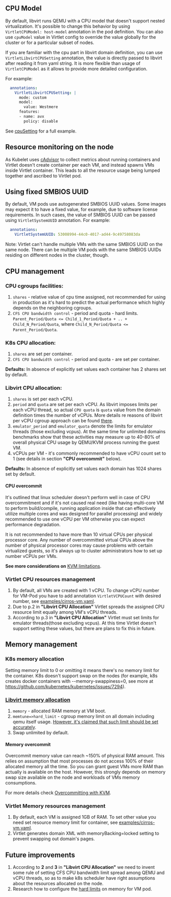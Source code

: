 ## CPU Model
By default, libvirt runs QEMU with a CPU model that doesn't support nested
virtualization.  It's possible to change this behavior by using
`VirtletCPUModel: host-model` annotation in the pod definition.
You can also use `cpuModel` value in Virtlet config to override the value
globally for the cluster or for a particular subset of nodes.

If you are familiar with the cpu part in libvirt domain definition, you can
use `VirtletLibvirtCPUSetting` annotation, the value is directly passed to
libvirt after reading it from yaml string.  It is more flexible than usage of
`VirtletCPUModel` as it allows to provide more detailed configuration.

For example:
```yaml
  annotations:
    VirtletLibvirtCPUSetting: |
      mode: custom
      model:
        value: Westmere
      features:
      - name: avx
        policy: disable
```

See [cpuSetting](https://github.com/Equinix/virtlet/blob/master/examples/ubuntu-vm-with-libvirt-cpusetting.yaml) for a full example.

## Resource monitoring on the node
As Kubelet uses [cAdvisor](https://github.com/google/cadvisor) to collect
metrics about running containers and Virtlet doesn't create container per each
VM, and instead spawns VMs inside Virtlet container.  This leads to all the
resource usage being lumped together and ascribed to Virtlet pod.

## Using fixed SMBIOS UUID
By default, VM pods use autogenerated SMBIOS UUID values. Some images may expect it to have a fixed value,
for example, due to software license requirements. In such cases, the value of SMBIOS UUID can be passed
using `VirtletSystemUUID` annotation.
For example:
```yaml
  annotations:
    VirtletSystemUUID: 53008994-44c0-4017-ad44-9c49758083da
```
Note: Virtlet can't handle multiple VMs with the same SMBIOS UUID on the same node. There can be multiple
VM pods with the same SMBIOS UUIDs residing on different nodes in the cluster, though.

## CPU management
### CPU cgroups facilities:
1. `shares` - relative value of cpu time assigned, not recommended for using
   in production as it's hard to predict the actual performance which highly
   depends on the neighboring cgroups.
1. `CFS CPU bandwidth control` - period and quota - hard limits.
   `Parent_Period/Quota <= Child_1_Period/Quota + .. + Child_N_Period/Quota`,
    where `Child_N_Period/Quota <= Parent_Period/Quota`.

### K8s CPU allocation:
1. `shares` are set per container.
1. `CFS CPU bandwidth control` - period and quota - are set per container.

**Defaults:** In absence of explicitly set values each container has 2 shares
set by default.

### Libvirt CPU allocation:
1. `shares` is set per each vCPU.
1. `period` and `quota` are set per each vCPU.  As libvirt imposes limits per
   each vCPU thread, so actual `CPU quota` is `quota` value from the domain
   definition times the number of vCPUs.  More details re reasons of libvirt
   per vCPU cgroup approach can be found
   [there](https://www.redhat.com/archives/libvir-list/2015-June/msg00923.html).
1. `emulator_period` and `emulator_quota` denote the limits for emulator
   threads (those excluding vcpus).  At the same time for unlimited domains
   benchmarks show that these activities may measure up to 40-80% of overall
   physical CPU usage by QEMU/KVM process running the guest VM.
1. vCPUs per VM - it's commonly recommended to have vCPU count set to
   1 (see details in section **"CPU overcommit"** below).

**Defaults:** In absence of explicitly set values each domain has 1024 shares
set by default.

#### CPU overcommit
It's outlined that linux scheduler doesn't perform well in case of CPU
overcommitment and if it's not caused real need (like having multi-core VM to
perform build/compile, running application inside that can effectively utilize
multiple cores and was designed for parallel processing) and widely
recommended to use one vCPU per VM otherwise you can expect performance
degradation.

It is not recommended to have more than 10 virtual CPUs per physical processor
core. Any number of overcommitted virtual CPUs above the number of physical
processor cores may cause problems with certain virtualized guests, so it's
always up to cluster administrators how to set up number vCPUs per VMs.

**See more considerations on** [KVM limitations](https://docs.fedoraproject.org/en-US/Fedora/13/html/Virtualization_Guide/sect-Virtualization-Virtualization_limitations-KVM_limitations.html).

### Virtlet CPU resources management
1. By default, all VMs are created with 1 vCPU.
   To change vCPU number for VM-Pod you have to add annotation
   `VirtletVCPUCount` with desired number, see [examples/cirros-vm.yaml](https://github.com/Equinix/virtlet/blob/master/examples/cirros-vm.yaml).
2. Due to p.2 in **"Libvirt CPU Allocation"** Virtlet spreads the assigned CPU
   resource limit equally among VM's vCPU threads.
3. According to p.3 in **"Libvirt CPU Allocation"** Virtlet must set limits
   for emulator threads(those excluding vcpus). At this time Virtlet doesn't
   support setting these values, but there are plans to fix this in future.

## Memory management
### K8s memory allocation
Setting memory limit to 0 or omitting it means there's no memory limit for the
container.  K8s doesn't support swap on the nodes (for example, k8s creates
docker containers with --memory-swappiness=0, see more at https://github.com/kubernetes/kubernetes/issues/7294).

### [Libvirt memory allocation](http://libvirt.org/formatdomain.html#elementsMemoryAllocation)
1. `memory` - allocated RAM memory at VM boot.
1. `memtune=>hard_limit` - cgroup memory limit on all domain including qemu
   itself usage. [However, it's claimed that such limit should be set accurately](http://libvirt.org/formatdomain.html#elementsMemoryTuning).
1. Swap unlimited by default.

#### Memory overcommit
Overcommit memory value can reach ~150% of physical RAM amount.  This relies
on assumption that most processes do not access 100% of their allocated memory
all the time.  So you can grant guest VMs more RAM than actually is available
on the host.  However, this strongly depends on memory swap size available on
the node and workloads of VMs memory consumptions.

For more details check [Overcommitting with KVM](https://access.redhat.com/documentation/en-US/Red_Hat_Enterprise_Linux/6/html/Virtualization_Administration_Guide/chap-Virtualization-Tips_and_tricks-Overcommitting_with_KVM.html).

### Virtlet Memory resources management
1. By default, each VM is assigned 1GB of RAM.  To set other value you need
set resource memory limit for container, see [examples/cirros-vm.yaml](https://github.com/Equinix/virtlet/blob/master/examples/cirros-vm.yaml).
1. Virtlet generates domain XML with memoryBacking=locked setting to prevent
   swapping out domain's pages.

## Future improvements
1. According to **2** and **3** in **"Libvirt CPU Allocation"** we need
   to invent some rule of setting CFS CPU bandwidth limit spread among QEMU
   and vCPU threads, so as to make k8s scheduler have right assumptions about
   the resources allocated on the node.
1. Research how to configure the
   [hard limits](http://libvirt.org/formatdomain.html#elementsMemoryTuning)
   on memory for VM pod.
